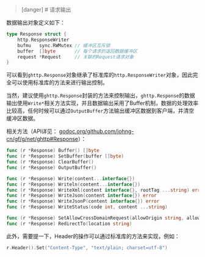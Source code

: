 >[danger] # 请求输出

数据输出对象定义如下：
```go
type Response struct {
    http.ResponseWriter
    bufmu   sync.RWMutex // 缓冲区互斥锁
    buffer  []byte       // 每个请求的返回数据缓冲区
    request *Request     // 关联的Request请求对象
}
```
可以看到```ghttp.Response```对象继承了标准库的```http.ResponseWriter```对象，因此完全可以使用标准库的方法来进行输出控制。

当然，建议使用```ghttp.Response```封装的方法来控制输出，```ghttp.Response```的数据输出使用```Write*```相关方法实现，并且数据输出采用了Buffer机制，数据的处理效率比较高，任何时候可以通过```OutputBuffer```方法输出缓冲区数据到客户端，并清空缓冲区数据。

相关方法（API详见： [godoc.org/github.com/johng-cn/gf/g/net/ghttp#Response](https://godoc.org/github.com/johng-cn/gf/g/net/ghttp)）：
```go
func (r *Response) Buffer() []byte
func (r *Response) SetBuffer(buffer []byte)
func (r *Response) ClearBuffer()
func (r *Response) OutputBuffer()

func (r *Response) Write(content...interface{})
func (r *Response) Writeln(content...interface{})
func (r *Response) WriteXml(content interface{}, rootTag ...string) error
func (r *Response) WriteJson(content interface{}) error
func (r *Response) WriteJsonP(content interface{}) error
func (r *Response) WriteStatus(code int, content ...string)

func (r *Response) SetAllowCrossDomainRequest(allowOrigin string, allowMethods string, maxAge ...int)
func (r *Response) RedirectTo(location string)
```
此外，需要提一下，Header的操作可以通过标准库的方法来实现，例如：
```go
r.Header().Set("Content-Type", "text/plain; charset=utf-8")
```
